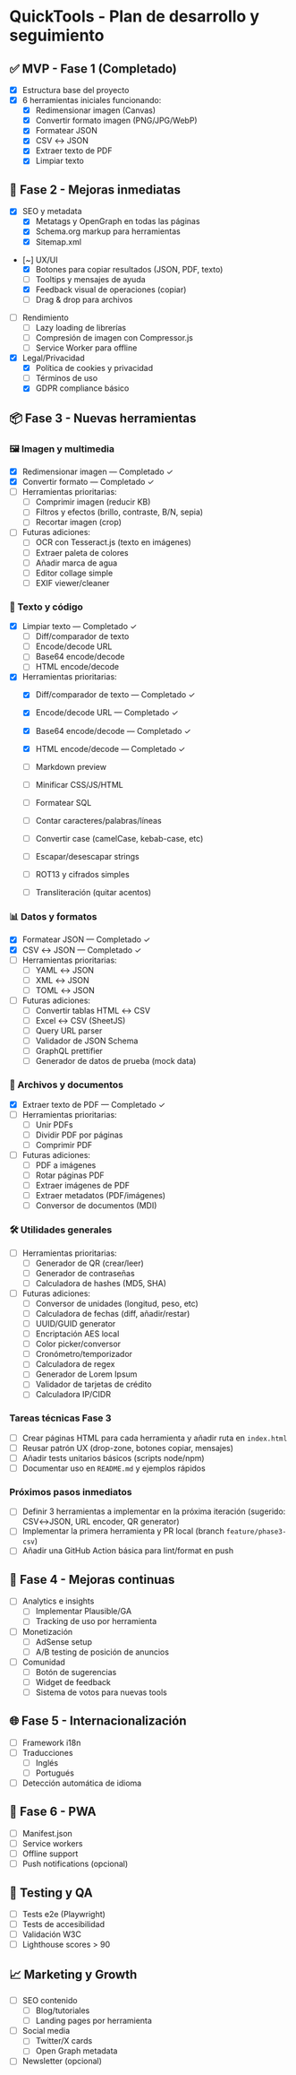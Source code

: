 # QuickTools - Plan de desarrollo y seguimiento

## ✅ MVP - Fase 1 (Completado)
- [x] Estructura base del proyecto
- [x] 6 herramientas iniciales funcionando:
  - [x] Redimensionar imagen (Canvas)
  - [x] Convertir formato imagen (PNG/JPG/WebP)
  - [x] Formatear JSON
  - [x] CSV ↔ JSON  
  - [x] Extraer texto de PDF
  - [x] Limpiar texto

## 🚀 Fase 2 - Mejoras inmediatas
- [x] SEO y metadata
  - [x] Metatags y OpenGraph en todas las páginas
  - [x] Schema.org markup para herramientas
  - [x] Sitemap.xml
- [~] UX/UI
  - [x] Botones para copiar resultados (JSON, PDF, texto)
  - [ ] Tooltips y mensajes de ayuda
  - [x] Feedback visual de operaciones (copiar)
  - [ ] Drag & drop para archivos
- [ ] Rendimiento
  - [ ] Lazy loading de librerías
  - [ ] Compresión de imagen con Compressor.js
  - [ ] Service Worker para offline
- [x] Legal/Privacidad
  - [x] Política de cookies y privacidad
  - [ ] Términos de uso
  - [x] GDPR compliance básico

## 📦 Fase 3 - Nuevas herramientas

### 🖼️ Imagen y multimedia
- [x] Redimensionar imagen — Completado ✓
- [x] Convertir formato — Completado ✓
- [ ] Herramientas prioritarias:
  - [ ] Comprimir imagen (reducir KB)
  - [ ] Filtros y efectos (brillo, contraste, B/N, sepia)
  - [ ] Recortar imagen (crop)
- [ ] Futuras adiciones:
  - [ ] OCR con Tesseract.js (texto en imágenes)
  - [ ] Extraer paleta de colores
  - [ ] Añadir marca de agua
  - [ ] Editor collage simple
  - [ ] EXIF viewer/cleaner

### 📝 Texto y código
- [x] Limpiar texto — Completado ✓
  - [ ] Diff/comparador de texto
  - [ ] Encode/decode URL
  - [ ] Base64 encode/decode
  - [ ] HTML encode/decode
- [x] Herramientas prioritarias:
  - [x] Diff/comparador de texto — Completado ✓
  - [x] Encode/decode URL — Completado ✓
  - [x] Base64 encode/decode — Completado ✓
  - [x] HTML encode/decode — Completado ✓

  - [ ] Markdown preview
  - [ ] Minificar CSS/JS/HTML
  - [ ] Formatear SQL
  - [ ] Contar caracteres/palabras/líneas
  - [ ] Convertir case (camelCase, kebab-case, etc)
  - [ ] Escapar/desescapar strings
  - [ ] ROT13 y cifrados simples
  - [ ] Transliteración (quitar acentos)

### 📊 Datos y formatos
- [x] Formatear JSON — Completado ✓
- [x] CSV ↔ JSON — Completado ✓
- [ ] Herramientas prioritarias:
  - [ ] YAML ↔ JSON
  - [ ] XML ↔ JSON
  - [ ] TOML ↔ JSON
- [ ] Futuras adiciones:
  - [ ] Convertir tablas HTML ↔ CSV
  - [ ] Excel ↔ CSV (SheetJS)
  - [ ] Query URL parser
  - [ ] Validador de JSON Schema
  - [ ] GraphQL prettifier
  - [ ] Generador de datos de prueba (mock data)

### 📁 Archivos y documentos
- [x] Extraer texto de PDF — Completado ✓
- [ ] Herramientas prioritarias:
  - [ ] Unir PDFs
  - [ ] Dividir PDF por páginas
  - [ ] Comprimir PDF
- [ ] Futuras adiciones:
  - [ ] PDF a imágenes
  - [ ] Rotar páginas PDF
  - [ ] Extraer imágenes de PDF
  - [ ] Extraer metadatos (PDF/imágenes)
  - [ ] Conversor de documentos (MDI)

### 🛠️ Utilidades generales
- [ ] Herramientas prioritarias:
  - [ ] Generador de QR (crear/leer)
  - [ ] Generador de contraseñas
  - [ ] Calculadora de hashes (MD5, SHA)
- [ ] Futuras adiciones:
  - [ ] Conversor de unidades (longitud, peso, etc)
  - [ ] Calculadora de fechas (diff, añadir/restar)
  - [ ] UUID/GUID generator
  - [ ] Encriptación AES local
  - [ ] Color picker/conversor
  - [ ] Cronómetro/temporizador
  - [ ] Calculadora de regex
  - [ ] Generador de Lorem Ipsum
  - [ ] Validador de tarjetas de crédito
  - [ ] Calculadora IP/CIDR

### Tareas técnicas Fase 3
- [ ] Crear páginas HTML para cada herramienta y añadir ruta en `index.html`
- [ ] Reusar patrón UX (drop-zone, botones copiar, mensajes)
- [ ] Añadir tests unitarios básicos (scripts node/npm)
- [ ] Documentar uso en `README.md` y ejemplos rápidos

### Próximos pasos inmediatos
- [ ] Definir 3 herramientas a implementar en la próxima iteración (sugerido: CSV↔JSON, URL encoder, QR generator)
- [ ] Implementar la primera herramienta y PR local (branch `feature/phase3-csv`)
- [ ] Añadir una GitHub Action básica para lint/format en push

## 🔄 Fase 4 - Mejoras continuas
- [ ] Analytics e insights
  - [ ] Implementar Plausible/GA
  - [ ] Tracking de uso por herramienta
- [ ] Monetización
  - [ ] AdSense setup
  - [ ] A/B testing de posición de anuncios
- [ ] Comunidad
  - [ ] Botón de sugerencias
  - [ ] Widget de feedback
  - [ ] Sistema de votos para nuevas tools

## 🌐 Fase 5 - Internacionalización
- [ ] Framework i18n
- [ ] Traducciones
  - [ ] Inglés
  - [ ] Portugués
- [ ] Detección automática de idioma

## 📱 Fase 6 - PWA
- [ ] Manifest.json
- [ ] Service workers
- [ ] Offline support
- [ ] Push notifications (opcional)

## 🧪 Testing y QA
- [ ] Tests e2e (Playwright)
- [ ] Tests de accesibilidad
- [ ] Validación W3C
- [ ] Lighthouse scores > 90

## 📈 Marketing y Growth
- [ ] SEO contenido
  - [ ] Blog/tutoriales
  - [ ] Landing pages por herramienta
- [ ] Social media
  - [ ] Twitter/X cards
  - [ ] Open Graph metadata
- [ ] Newsletter (opcional)